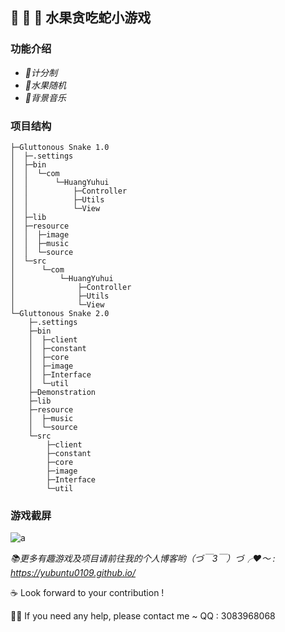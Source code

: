 ## :grapes: :snake: :watermelon: 水果贪吃蛇小游戏


### 功能介绍
- *:100:计分制*
- *:cherries:水果随机*
- *:musical_note:背景音乐*


### 项目结构
```
├─Gluttonous Snake 1.0
│  ├─.settings
│  ├─bin
│  │  └─com
│  │      └─HuangYuhui
│  │          ├─Controller
│  │          ├─Utils
│  │          └─View
│  ├─lib
│  ├─resource
│  │  ├─image
│  │  ├─music
│  │  └─source
│  └─src
│      └─com
│          └─HuangYuhui
│              ├─Controller
│              ├─Utils
│              └─View
└─Gluttonous Snake 2.0
    ├─.settings
    ├─bin
    │  ├─client
    │  ├─constant
    │  ├─core
    │  ├─image
    │  ├─Interface
    │  └─util
    ├─Demonstration
    ├─lib
    ├─resource
    │  ├─music
    │  └─source
    └─src
        ├─client
        ├─constant
        ├─core
        ├─image
        ├─Interface
        └─util
```


### 游戏截屏
![a](https://raw.githubusercontent.com/YUbuntu0109/Gluttonous-Snake/master/Gluttonous%20Snake%202.0/Demonstration/Gluttonous%20Snack%202.1.PNG)


*:books:更多有趣游戏及项目请前往我的个人博客哟（づ￣3￣）づ╭❤～ : https://yubuntu0109.github.io/* 
 
:coffee: Look forward to your contribution !

:man_student: If you need any help, please contact me ~ QQ : 3083968068
